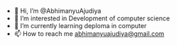 - 👋 Hi, I’m @AbhimanyuAjudiya
- 👀 I’m interested in Development of computer science
- 🌱 I’m currently learning deploma in computer  
- 📫 How to reach me abhimanyuajudiya@gmail.com

<!---
AbhimanyuAjudiya/AbhimanyuAjudiya is a ✨ special ✨ repository because its `README.md` (this file) appears on your GitHub profile.
You can click the Preview link to take a look at your changes.
--->
